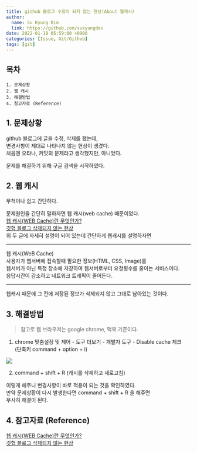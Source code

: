 ```yaml
---
title: github 블로그 수정이 되지 않는 현상(About 웹캐시)
author:
  name: Su Kyung Kim
  link: https://github.com/sukyungdev
date: 2022-01-18 05:59:00 +0900
categories: [Issue, Git/Github]
tags: [git]
---
```


## 목차

```
1. 문제상황
2. 웹 캐시
3. 해결방법
4. 참고자료 (Reference)
```

## 1. 문제상황

github 블로그에 글을 수정, 삭제를 했는데,  
변경사항이 제대로 나타나지 않는 현상이 생겼다.  
처음엔 오타나, 커밋의 문제라고 생각했지만, 아니었다.

문제를 해결하기 위해 구글 검색을 시작하였다.

## 2. 웹 캐시

무척이나 쉽고 간단하다.

문제원인을 간단히 말하자면 웹 캐시(web cache) 때문이었다.  
[웹 캐시(WEB Cache)란 무엇인가?](https://hahahoho5915.tistory.com/33)  
[깃헙 블로그 삭제되지 않는 현상](https://godtaehee.tistory.com/1)  
위 두 글에 자세히 설명이 되어 있는데 간단하게 웹캐시를 설명하자면

---

웹 캐시(WeB Cache)  
사용자가 웹서버에 접속할때 필요한 정보(HTML, CSS, Image)를  
웹서버가 아닌 특정 장소에 저장하여 웹서버로부터 요청횟수를 줄이는 서비스이다.  
응답시간이 감소하고 네트워크 트레픽이 줄어든다.

---

웹캐시 때문에 그 전에 저장된 정보가 삭제되지 않고 그대로 남아있는 것이다.

## 3. 해결방법

> 참고로 웹 브라우저는 google chrome, 맥북 기준이다.

1. chrome 맞춤설정 및 제어 - 도구 더보기 - 개발자 도구 - Disable cache 체크  
   (단축키 command + option + i)

<img src="https://user-images.githubusercontent.com/96860670/149879010-5eaf9440-71ce-4380-9c04-0990d1a6525e.png">

2. command + shift + R (캐시를 삭제하고 새로고침)

이렇게 해주니 변경사항이 바로 적용이 되는 것을 확인하였다.  
만약 문제상황이 다시 발생한다면 command + shift + R 을 해주면  
무사히 해결이 된다.

## 4. 참고자료 (Reference)

[웹 캐시(WEB Cache)란 무엇인가?](https://hahahoho5915.tistory.com/33)  
[깃헙 블로그 삭제되지 않는 현상](https://godtaehee.tistory.com/1)

